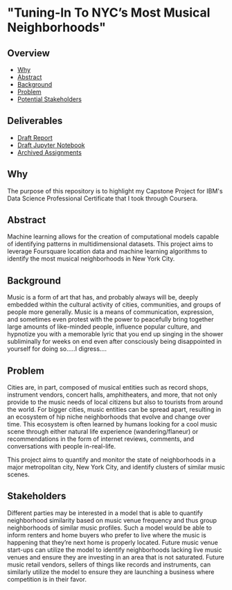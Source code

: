 # "Tuning-In To NYC’s Most Musical Neighborhoods"

## Overview

- [Why](#why)
- [Abstract](#abstract)
- [Background](#background)
- [Problem](#problem)
- [Potential Stakeholders](#stakeholders)

## Deliverables

- [Draft Report](https://github.com/cascio/Coursera_Capstone/blob/master/DRAFT%20-%20CAPSTONE%20PROJECT%20REPORT.pdf)
- [Draft Jupyter Notebook](https://github.com/cascio/Coursera_Capstone/blob/master/Coursera_Capstone.ipynb)
- [Archived Assignments](https://github.com/cascio/Coursera_Capstone/tree/master/Archived%20Assignments)

## Why

The purpose of this repository is to highlight my Capstone Project for IBM's Data Science Professional Certificate that I took through Coursera.

## Abstract

Machine learning allows for the creation of computational models capable of identifying patterns in multidimensional datasets. This project aims to leverage Foursquare location data and machine learning algorithms to identify the most musical neighborhoods in New York City.

## Background

Music is a form of art that has, and probably always will be, deeply embedded within the cultural activity of cities, communities, and groups of people more generally. Music is a means of communication, expression, and sometimes even protest with the power to peacefully bring together large amounts of like-minded people, influence popular culture, and hypnotize you with a memorable lyric that you end up singing in the shower subliminally for weeks on end even after consciously being disappointed in yourself for doing so…..I digress....

## Problem

Cities are, in part, composed of musical entities such as record shops, instrument vendors, concert halls, amphitheaters, and more, that not only provide to the music needs of local citizens but also to tourists from around the world. For bigger cities, music entities can be spread apart, resulting in an ecosystem of hip niche neighborhoods that evolve and change over time. This ecosystem is often learned by humans looking for a cool music scene through either natural life experience (wandering/flaneur) or recommendations in the form of internet reviews, comments, and conversations with people in-real-life.

This project aims to quantify and monitor the state of neighborhoods in a major metropolitan city, New York City, and identify clusters of similar music scenes.

## Stakeholders

Different parties may be interested in a model that is able to quantify neighborhood similarity based on music venue frequency and thus group neighborhoods of similar music profiles. Such a model would be able to inform renters and home buyers who prefer to live where the music is happening that they’re next home is properly located. Future music venue start-ups can utilize the model to identify neighborhoods lacking live music venues and ensure they are investing in an area that is not saturated. Future music retail vendors, sellers of things like records and instruments, can similarly utilize the model to ensure they are launching a business where competition is in their favor.

